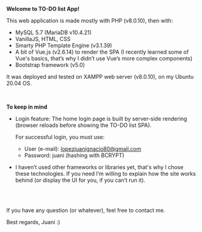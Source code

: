 **Welcome to TO-DO list App!**

This web application is made mostly with PHP (v8.0.10), then with:

- MySQL 5.7 (MariaDB v10.4.21)
- VanillaJS, HTML, CSS
- Smarty PHP Template Engine (v3.1.39) 
- A bit of Vue.js (v2.6.14) to render the SPA (I recently learned some of Vue's basics, that’s why I didn’t use Vue’s more complex components)
- Bootstrap framework (v5.0)

It was deployed and tested on XAMPP web server (v8.0.10), on my Ubuntu 20.04 OS. 

<br>

**To keep in mind**

- Login feature: The home login page is built by server-side rendering (browser reloads before showing the TO-DO list SPA). 
	
    For successful login, you must use:
	- User (e-mail): lopezjuanignacio80@gmail.com
    - Password: juani (hashing with BCRYPT)

- I haven’t used other frameworks or libraries yet, that's why I chose these technologies. If you need I’m willing to explain how the site works behind (or display the UI for you, if you can’t run it).
<br>
<br>

If you have any question (or whatever), feel free to contact me.

Best regards, Juani :)
